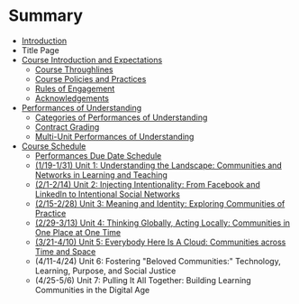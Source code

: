 # Summary

* [Introduction](README.md)
* Title Page
* [Course Introduction and Expectations](course_introduction_and_expectations.md)
   * [Course Throughlines](course_throughlines.md)
   * [Course Policies and Practices](course_policies_and_practices.md)
   * [Rules of Engagement](rules_of_engagement.md)
   * [Acknowledgements](acknowledgements.md)
* [Performances of Understanding](performances_of_understanding.md)
   * [Categories of Performances of Understanding](categories_of_performances_of_understanding.md)
   * [Contract Grading](contract_grading.md)
   * [Multi-Unit Performances of Understanding](multi-unit_performances_of_understanding.md)
* [Course Schedule](course_schedule.md)
   * [Performances Due Date Schedule](performances_due_date_schedule.md)
   * [(1/19-1/31) Unit 1: Understanding the Landscape: Communities and Networks in Learning and Teaching](unit_1.md)
   * [(2/1-2/14) Unit 2: Injecting Intentionality: From Facebook and LinkedIn to Intentional Social Networks](unit_2.md)
   * [(2/15-2/28) Unit 3: Meaning and Identity: Exploring Communities of Practice](unit_3.md)
   * [(2/29-3/13) Unit 4: Thinking Globally, Acting Locally: Communities in One Place at One Time](unit_4.md)
   * [(3/21-4/10) Unit 5: Everybody Here Is A Cloud: Communities across Time and Space](unit_5.md)
   * (4/11-4/24) Unit 6: Fostering "Beloved Communities:" Technology, Learning, Purpose, and Social Justice
   * (4/25-5/6) Unit 7: Pulling It All Together: Building Learning Communities in the Digital Age

